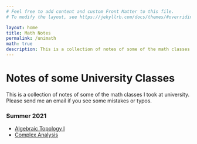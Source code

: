 ```yaml
---
# Feel free to add content and custom Front Matter to this file.
# To modify the layout, see https://jekyllrb.com/docs/themes/#overriding-theme-defaults

layout: home
title: Math Notes
permalink: /unimath
math: true
description: This is a collection of notes of some of the math classes I took at university.
---
```


# Notes of some University Classes

This is a collection of notes of some of the math classes I took at university. Please send me an email if you see some mistakes or typos.

### Summer 2021
 - [Algebraic Topology I](https://atonurc.github.io/assets/MAT431_AT1.pdf)
 - [Complex Analysis](https://atonurc.github.io/assets/MAT314_CA.pdf)
<!-- <object data="assets/dioph.pdf" width="1000" height="1000" type='application/pdf'></object> -->